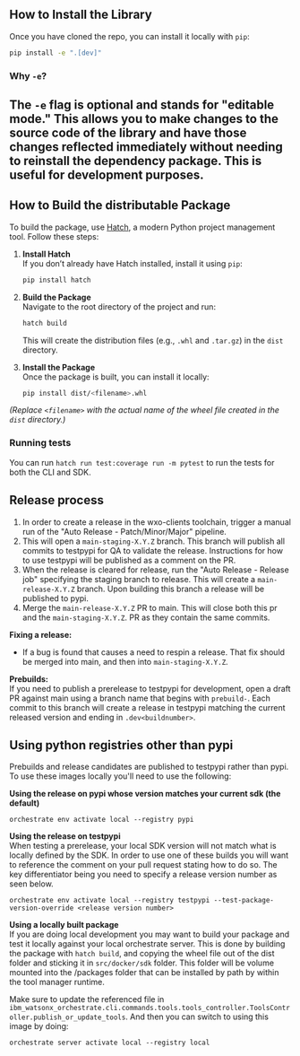 ## How to Install the Library

Once you have cloned the repo, you can install it locally with `pip`:

```bash
pip install -e ".[dev]"
```

### Why `-e`?
The `-e` flag is optional and stands for "editable mode." This allows you to make changes to the source code of the library and have those changes reflected immediately without needing to reinstall the dependency package. This is useful for development purposes.
---


## How to Build the distributable Package

To build the package, use [Hatch](https://hatch.pypa.io/latest/), a modern Python project management tool. Follow these steps:

1. **Install Hatch**  
   If you don’t already have Hatch installed, install it using `pip`:

   ```bash
   pip install hatch
   ```

2. **Build the Package**  
   Navigate to the root directory of the project and run:

   ```bash
   hatch build
   ```

   This will create the distribution files (e.g., `.whl` and `.tar.gz`) in the `dist` directory.

3. **Install the Package**  
   Once the package is built, you can install it locally:

   ```bash
   pip install dist/<filename>.whl
   ```

*(Replace `<filename>` with the actual name of the wheel file created in the `dist` directory.)*

### Running tests
You can run `hatch run test:coverage run -m pytest` to run the tests for both the CLI and SDK.


## Release process
1. In order to create a release in the wxo-clients toolchain, trigger a manual run of the "Auto Release - Patch/Minor/Major"
pipeline. 
2. This will open a `main-staging-X.Y.Z` branch. This branch will publish all commits to testpypi for QA to validate
the release. Instructions for how to use testpypi will be published as a comment on the PR.
3. When the release is cleared for release, run the "Auto Release - Release job" specifying the staging branch to release.
This will create a `main-release-X.Y.Z` branch. Upon building this branch a release will be published to pypi.
4. Merge the `main-release-X.Y.Z` PR to main. This will close both this pr and the `main-staging-X.Y.Z`. PR as they contain
the same commits.

**Fixing a release:**
- If a bug is found that causes a need to respin a release. That fix should be merged into main, and then into `main-staging-X.Y.Z`. 

**Prebuilds:**<br>
If you need to publish a prerelease to testpypi for development, open a draft PR against main using a branch name that 
begins with `prebuild-`. Each commit to this branch will create a release in testpypi matching the current released version
and ending in `.dev<buildnumber>`.

## Using python registries other than pypi
Prebuilds and release candidates are published to testpypi rather than pypi. To use these images locally you'll need to
use the following:

**Using the release on pypi whose version matches your current sdk (the default)**<br>
```
orchestrate env activate local --registry pypi
``` 

**Using the release on testpypi**<br>
When testing a prerelease, your local SDK version will not match what is locally defined by the SDK. In order to 
use one of these builds you will want to reference the comment on your pull request stating how to do so. The key
differentiator being you need to specify a release version number as seen below.
```
orchestrate env activate local --registry testpypi --test-package-version-override <release version number>
``` 

**Using a locally built package**<br>
If you are doing local development you may want to build your package and test it locally against your local orchestrate
server. This is done by building the package with `hatch build`, and copying the wheel file out of the dist folder and
sticking it in `src/docker/sdk` folder. This folder will be volume mounted into the /packages folder that can be installed
by path by within the tool manager runtime.

Make sure to update the referenced file in `ibm_watsonx_orchestrate.cli.commands.tools.tools_controller.ToolsController.publish_or_update_tools`.
And then you can switch to using this image by doing:
```
orchestrate server activate local --registry local
```

